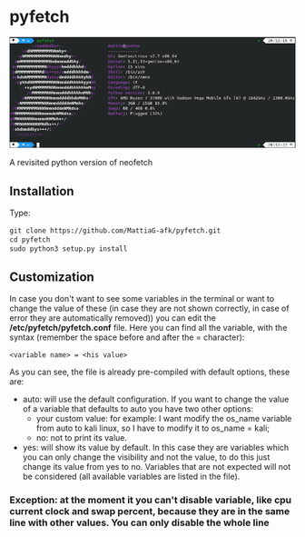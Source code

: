 # pyfetch
![alt text](https://github.com/MattiaG-afk/pyfetch/blob/main/pyfetch.png)

A revisited python version of neofetch

## Installation
Type:
```shell
git clone https://github.com/MattiaG-afk/pyfetch.git
cd pyfetch
sudo python3 setup.py install
```

## Customization
In case you don't want to see some variables in the terminal or want to change the value of these (in case they are not shown correctly, in case of error they are automatically removed)) you can edit the **/etc/pyfetch/pyfetch.conf** file. Here you can find all the variable, with the syntax (remember the space before and after the = character):
```shell
<variable name> = <his value>
```
As you can see, the file is already pre-compiled with default options, these are:
* auto: will use the default configuration. If you want to change the value of a variable that defaults to auto you have two other options:
  * your custom value: for example: I want modify the os_name variable from auto to kali linux, so I have to modify it to os_name = kali;
  * no: not to print its value.
* yes: will show its value by default. In this case they are variables which you can only change the visibility and not the value, to do this just change its value from yes to no.
Variables that are not expected will not be considered (all available variables are listed in the file).
### Exception: at the moment it you can't disable variable, like cpu current clock and swap percent, because they are in the same line with other values. You can only disable the whole line
